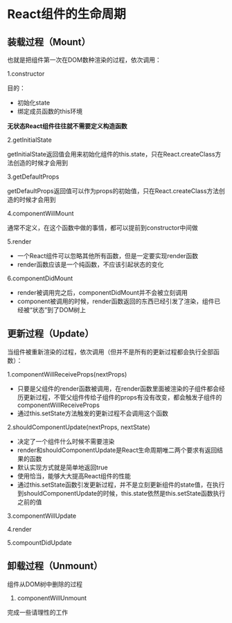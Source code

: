 # React组件的生命周期 #

## 装载过程（Mount） ##
也就是把组件第一次在DOM数种渲染的过程，依次调用：

1.constructor

目的：

- 初始化state
- 绑定成员函数的this环境

**无状态React组件往往就不需要定义构造函数**
 
2.getInitialState

getInitialState返回值会用来初始化组件的this.state，只在React.createClass方法创造的时候才会用到

3.getDefaultProps

getDefaultProps返回值可以作为props的初始值，只在React.createClass方法创造的时候才会用到

4.componentWillMount

通常不定义，在这个函数中做的事情，都可以提前到constructor中间做

5.render

- 一个React组件可以忽略其他所有函数，但是一定要实现render函数
- render函数应该是一个纯函数，不应该引起状态的变化

6.componentDidMount

- render被调用完之后，componentDidMount并不会被立刻调用
- component被调用的时候，render函数返回的东西已经引发了渲染，组件已经被“状态”到了DOM树上

## 更新过程（Update） ##
当组件被重新渲染的过程，依次调用（但并不是所有的更新过程都会执行全部函数）：

1.componentWillReceiveProps(nextProps)

- 只要是父组件的render函数被调用，在render函数里面被渲染的子组件都会经历更新过程，不管父组件传给子组件的props有没有改变，都会触发子组件的componentWillReceiveProps
- 通过this.setState方法触发的更新过程不会调用这个函数

2.shouldComponentUpdate(nextProps, nextState)

- 决定了一个组件什么时候不需要渲染
- render和shouldComponentUpdate是React生命周期唯二两个要求有返回结果的函数
- 默认实现方式就是简单地返回true
- 使用恰当，能够大大提高React组件的性能
- 通过this.setState函数引发更新过程，并不是立刻更新组件的state值，在执行到shouldComponentUpdate的时候，this.state依然是this.setState函数执行之前的值

3.componentWillUpdate

4.render

5.compountDidUpdate

## 卸载过程（Unmount） ##
组件从DOM树中删除的过程

1. componentWillUnmount

完成一些请理性的工作